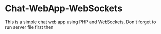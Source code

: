 # Chat-WebApp-WebSockets
This is a simple chat web app using PHP and WebSockets,
Don't forget to run server file first then 
